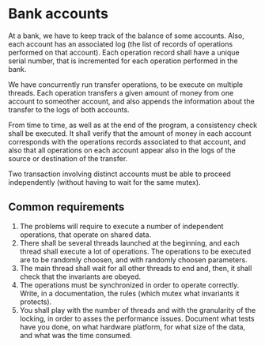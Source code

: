 # Bank accounts

At a bank, we have to keep track of the balance of some accounts. Also, each account has an associated log (the list of records of operations performed on that account). Each operation record shall have a unique serial number, that is incremented for each operation performed in the bank.

We have concurrently run transfer operations, to be execute on multiple threads. Each operation transfers a given amount of money from one account to someother account, and also appends the information about the transfer to the logs of both accounts.

From time to time, as well as at the end of the program, a consistency check shall be executed. It shall verify that the amount of money in each account corresponds with the operations records associated to that account, and also that all operations on each account appear also in the logs of the source or destination of the transfer.

Two transaction involving distinct accounts must be able to proceed independently (without having to wait for the same mutex).

## Common requirements

1. The problems will require to execute a number of independent operations, that operate on shared data.
2. There shall be several threads launched at the beginning, and each thread shall execute a lot of operations. The operations to be executed are to be randomly choosen, and with randomly choosen parameters.
3. The main thread shall wait for all other threads to end and, then, it shall check that the invariants are obeyed.
4. The operations must be synchronized in order to operate correctly. Write, in a documentation, the rules (which mutex what invariants it protects).
5. You shall play with the number of threads and with the granularity of the locking, in order to asses the performance issues. Document what tests have you done, on what hardware platform, for what size of the data, and what was the time consumed.